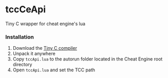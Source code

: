 # tccCeApi
Tiny C wrapper for cheat engine's lua

### Installation
 1. Download the [Tiny C compiler](http://download.savannah.gnu.org/releases/tinycc/)
 2. Unpack it anywhere
 3. Copy `tccApi.lua` to the autorun folder located in the Cheat Engine root directory
 4. Open `tccApi.lua` and set the TCC path
